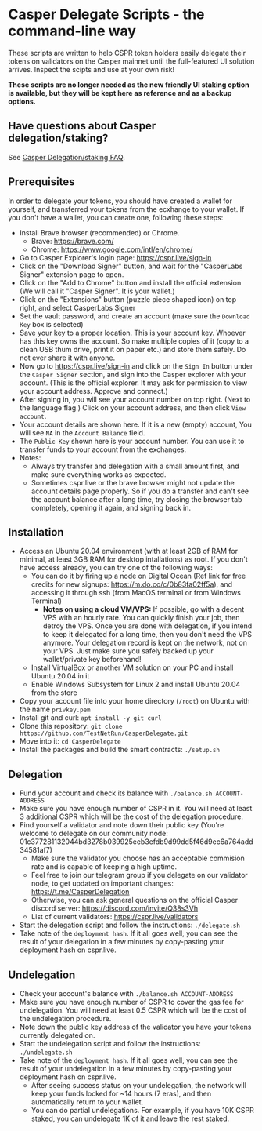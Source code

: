 # Casper Delegate Scripts - the command-line way

These scripts are written to help CSPR token holders easily delegate their tokens on validators on the Casper mainnet until the full-featured UI solution arrives. Inspect the scipts and use at your own risk!

**These scripts are no longer needed as the new friendly UI staking option is available, but they will be kept here as reference and as a backup options.**

## Have questions about Casper delegation/staking?
See [Casper Delegation/staking FAQ](https://github.com/TestNetRun/CasperDelegate/blob/main/FAQ.md).

## Prerequisites
In order to delegate your tokens, you should have created a wallet for yourself, and transferred your tokens from the ecxhange to your wallet. If you don't have a wallet, you can create one, following these steps:
* Install Brave browser (recommended) or Chrome.
  * Brave: https://brave.com/
  * Chrome: https://www.google.com/intl/en/chrome/
* Go to Casper Explorer's login page: https://cspr.live/sign-in
* Click on the "Download Signer" button, and wait for the "CasperLabs Signer" extension page to open.
* Click on the "Add to Chrome" button and install the official extension (We will call it "Casper Signer". It is your wallet.)
* Click on the "Extensions" button (puzzle piece shaped icon) on top right, and select CasperLabs Signer
* Set the vault password, and create an account (make sure the `Download Key` box is selected)
* Save your key to a proper location. This is your account key. Whoever has this key owns the account. So make multiple copies of it (copy to a clean USB thum drive, print it on paper etc.) and store them safely. Do not ever share it with anyone.
* Now go to https://cspr.live/sign-in and click on the `Sign In` button under the `Casper Signer` section, and sign into the Casper explorer with your account. (This is the official explorer. It may ask for permission to view your account address. Approve and connect.)
* After signing in, you will see your account number on top right. (Next to the language flag.) Click on your account address, and then click `View account`.
* Your account details are shown here. If it is a new (empty) account, You will see `NA` in the `Account Balance` field.
* The `Public Key` shown here is your account number. You can use it to transfer funds to your account from the exchanges.
* Notes:
  * Always try transfer and delegation with a small amount first, and make sure everything works as expected.
  * Sometimes cspr.live or the brave browser might not update the account details page properly. So if you do a transfer and can't see the account balance after
    a long time, try closing the browser tab completely, opening it again, and signing back in.

## Installation
* Access an Ubuntu 20.04 environment (with at least 2GB of RAM for minimal, at least 3GB RAM for desktop intallations) as root. If you don't have access already, you can try one of the following ways:
  * You can do it by firing up a node on Digital Ocean (Ref link for free credits for new signups: https://m.do.co/c/0b83fa02ff5a), and accessing it through ssh (from MacOS terminal or from Windows Terminal)
    * **Notes on using a cloud VM/VPS:** If possible, go with a decent VPS with an hourly rate. You can quickly finish your job, then detroy the VPS. Once you are done with delegation, if you intend to keep it delegated for a long time, then you don't need the VPS anymore. Your delegation record is kept on the network, not on your VPS. Just make sure you safely backed up your wallet/private key beforehand!
  * Install VirtualBox or another VM solution on your PC and install Ubuntu 20.04 in it
  * Enable Windows Subsystem for Linux 2 and install Ubuntu 20.04 from the store
* Copy your account file into your home directory (`/root`) on Ubuntu with the name `privkey.pem`
* Install git and curl: `apt install -y git curl`
* Clone this repository: `git clone https://github.com/TestNetRun/CasperDelegate.git`
* Move into it: `cd CasperDelegate`
* Install the packages and build the smart contracts: `./setup.sh`

## Delegation
* Fund your account and check its balance with `./balance.sh ACCOUNT-ADDRESS`
* Make sure you have enough number of CSPR in it. You will need at least 3 additional CSPR which will be the cost of the delegation procedure.
* Find yourself a validator and note down their public key (You're welcome to delegate on our community node: 01c377281132044bd3278b039925eeb3efdb9d99dd5f46d9ec6a764add34581af7)
  * Make sure the validator you choose has an acceptable commision rate and is capable of keeping a high uptime.
  * Feel free to join our telegram group if you delegate on our validator node, to get updated on important changes: https://t.me/CasperDelegation
  * Otherwise, you can ask general questions on the official Casper discord server: https://discord.com/invite/Q38s3Vh
  * List of current validators: https://cspr.live/validators
* Start the delegation script and follow the instructions: `./delegate.sh`
* Take note of the `deployment hash`. If it all goes well, you can see the result of your delegation in a few minutes by copy-pasting your deployment hash on cspr.live.

## Undelegation
* Check your account's balance with `./balance.sh ACCOUNT-ADDRESS`
* Make sure you have enough number of CSPR to cover the gas fee for undelegation. You will need at least 0.5 CSPR which will be the cost of the undelegation procedure.
* Note down the public key address of the validator you have your tokens currently delegated on.
* Start the undelegation script and follow the instructions: `./undelegate.sh`
* Take note of the `deployment hash`. If it all goes well, you can see the result of your undelegation in a few minutes by copy-pasting your deployment hash on cspr.live.
  * After seeing success status on your undelegation, the network will keep your funds locked for ~14 hours (7 eras), and then automatically return to your wallet.
  * You can do partial undelegations. For example, if you have 10K CSPR staked, you can undelegate 1K of it and leave the rest staked.
  
